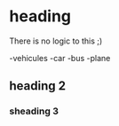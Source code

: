 # heading

There is no logic to this ;) 

-vehicules
 -car
 -bus
 -plane

## heading 2
### sheading 3